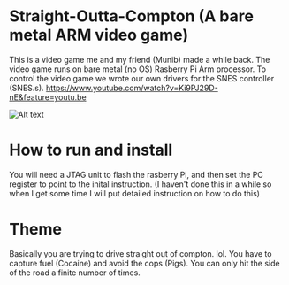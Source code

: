 # Straight-Outta-Compton (A bare metal ARM video game)
This is a video game me and my friend (Munib) made a while back. The video game runs on bare metal (no OS) Rasberry Pi Arm processor. To control the video game we wrote our own drivers for the SNES controller (SNES.s).
https://www.youtube.com/watch?v=Ki9PJ29D-nE&feature=youtu.be

![Alt text](/blob/master/pictures/INTRO.png?raw=true "Optional Title")

# How to run and install
You will need a JTAG unit to flash the rasberry Pi, and then set the PC register to point to the inital instruction.
(I haven't done this in a while so when I get some time I will put detailed instruction on how to do this)

# Theme
Basically you are trying to drive straight out of compton. lol. You have to capture fuel (Cocaine) and avoid the cops (Pigs). You can only hit the side of the road a finite number of times.
